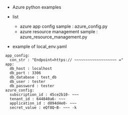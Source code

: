 - Azure python examples
 - list
   - azure app config sample : azure_config.py
   - azure resource management sample : azure_resource_management.py

- example of local_env.yaml 
```
app_config:
  con_str : "Endpoint=https:// ~~~~~~~~~~~~~~~~~~~ ="
app:
  db_host : localhost
  db_port : 3306
  db_database : test_db
  db_user : tester
  db_password : tester
azure_config:
  subscription_id : 45ce2b10- ~~~
  tenant_id : 644840a6- ~~~
  application_id : d894d4e0- ~~~
  secret_value : eQf8Q~B- ~~~ -k
```
